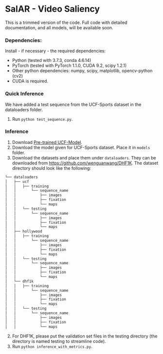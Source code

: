 # SalAR - Video Saliency

This is a trimmed version of the code. Full code with detailed documentation, and all models,  will be available soon.

### Dependencies:
Install - if necessary - the required dependencies:
 - Python (tested with 3.7.3, conda 4.6.14)
 - PyTorch (tested with PyTorch 1.1.0, CUDA 9.2, scipy 1.2.1)
 - Other python dependencies: numpy, scipy, matplotlib, opencv-python (cv2)
 - CUDA is required.


### Quick Inference
We have added a test sequence from the UCF-Sports dataset in the dataloaders folder.
1. Run `python test_sequence.py`.

### Inference
1. Download [Pre-trained UCF-Model](https://drive.google.com/open?id=1aCGeKugrPpXaF4bGCABNDt1VV17XczFI).
2. Download the model given for UCF-Sports dataset. Place it in `models` folder.
1. Download the datasets and place them under `dataloaders`. They can be downloaded from https://github.com/wenguanwang/DHF1K.
The dataset directory should look like the following:
```bash
└── dataloaders
│   ├── ucf
│   │   ├── training
│   │   	└── sequence_name
│   │   		├── images
│   │   		├── fixation
│   │   		└── maps
│   │   └── testing
│   │   	└── sequence_name
│   │   		├── images
│   │   		├── fixation
│   │   		└── maps
│   ├── hollywood
│   │   ├── training
│   │   	└── sequence_name
│   │   		├── images
│   │   		├── fixation
│   │   		└── maps
│   │   └── testing
│   │   	└── sequence_name
│   │   		├── images
│   │   		├── fixation
│   │   		└── maps
│   └── dhf1k
│   │   ├── training
│   │   	└── sequence_name
│   │   		├── images
│   │   		├── fixation
│   │   		└── maps
│   │   └── testing
│   │   	└── sequence_name
│   │   		├── images
│   │   		├── fixation
│   │   		└── maps
```
2. For DHF1K, please put the validation set files in the testing directory (the directory is named testing to streamline code).
3. Run `python inference_with_metrics.py`.
